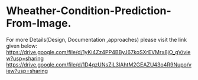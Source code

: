 # Wheather-Condition-Prediction-From-Image.
For more Details(Design, Documentation ,approaches) please visit the link given below:
https://drive.google.com/file/d/1yKi4Zz4PP4BByJ67koSXrEVMrx8jO_gV/view?usp=sharing
https://drive.google.com/file/d/1D4qzUNsZiL3lAhtM2GEAZU43o4R9Nupo/view?usp=sharing
